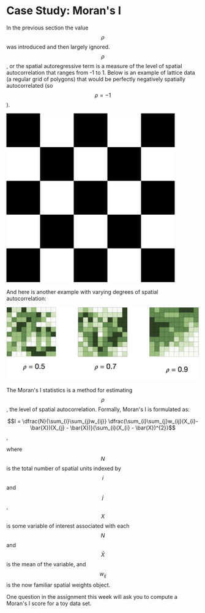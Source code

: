 # Case Study: Moran's I

In the previous section the value $$\rho$$ was introduced and then largely ignored.  $$\rho$$, or the spatial autoregressive term is a measure of the level of spatial autocorrelation that ranges from -1 to 1.  Below is an example of lattice data (a regular grid of polygons) that would be perfectly negatively spatially autocorrelated (so $$\rho = -1$$).

![](images/morans.png)

And here is another example with varying degrees of spatial autocorrelation:

![](images/sa_data.png)

The Moran's I statistics is a method for estimating $$\rho$$, the level of spatial autocorrelation.  Formally, Moran's I is formulated as:

$$I = \dfrac{N}{\sum_{i}\sum_{j}w_{ij}} \dfrac{\sum_{i}\sum_{j}w_{ij}(X_{i}-\bar{X})(X_{j} - \bar{X})}{\sum_{i}(X_{i} - \bar{X})^{2}}$$, 

where $$N$$ is the total number of spatial units indexed by $$i$$ and $$j$$, $$X$$ is some variable of interest associated with each $$N$$ and $$\bar{X}$$ is the mean of the variable, and $$w_{ij}$$ is the now familiar spatial weights object.

One question in the assignment this week will ask you to compute a Moran's I score for a toy data set.
